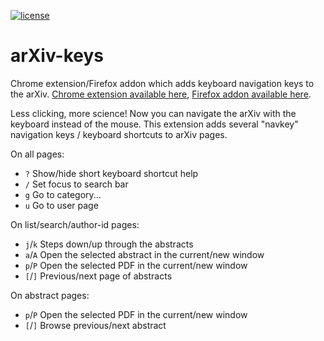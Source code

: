 [//]: # (Distributed under the MIT License.)
[//]: # (See LICENSE for details.)

[![license](https://img.shields.io/github/license/mashape/apistatus.svg)](LICENSE)

arXiv-keys
==========

Chrome extension/Firefox addon which adds keyboard navigation keys to
the arXiv. [Chrome extension available here](https://chrome.google.com/webstore/detail/arxiv-keys/fkjjdlbhliopfhgddlpoggpmpgjfaojd),
[Firefox addon available here](https://addons.mozilla.org/en-US/firefox/addon/arxiv-keys/).

Less clicking, more science! Now you can navigate the arXiv with the keyboard instead of the mouse. This extension adds several "navkey" navigation keys / keyboard shortcuts to arXiv pages.

On all pages:
* `?`      Show/hide short keyboard shortcut help
* `/`      Set focus to search bar
* `g`      Go to category...
* `u`      Go to user page

On list/search/author-id pages:
* `j`/`k`    Steps down/up through the abstracts
* `a`/`A`    Open the selected abstract in the current/new window
* `p`/`P`    Open the selected PDF in the current/new window
* `[`/`]`    Previous/next page of abstracts

On abstract pages:
* `p`/`P`    Open the selected PDF in the current/new window
* `[`/`]`    Browse previous/next abstract
